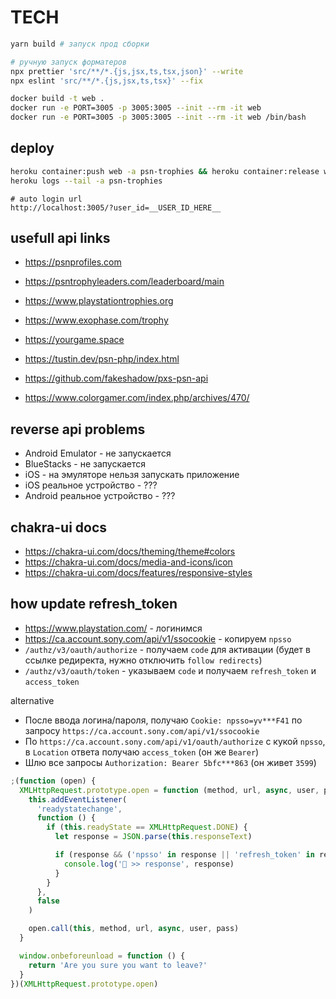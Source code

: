 # TECH

```sh
yarn build # запуск прод сборки

# ручную запуск форматеров
npx prettier 'src/**/*.{js,jsx,ts,tsx,json}' --write
npx eslint 'src/**/*.{js,jsx,ts,tsx}' --fix

docker build -t web .
docker run -e PORT=3005 -p 3005:3005 --init --rm -it web
docker run -e PORT=3005 -p 3005:3005 --init --rm -it web /bin/bash
```

## deploy

```sh
heroku container:push web -a psn-trophies && heroku container:release web -a psn-trophies
heroku logs --tail -a psn-trophies
```

```
# auto login url
http://localhost:3005/?user_id=__USER_ID_HERE__
```

## usefull api links

- https://psnprofiles.com
- https://psntrophyleaders.com/leaderboard/main
- https://www.playstationtrophies.org
- https://www.exophase.com/trophy
- https://yourgame.space

- https://tustin.dev/psn-php/index.html
- https://github.com/fakeshadow/pxs-psn-api
- https://www.colorgamer.com/index.php/archives/470/

## reverse api problems

- Android Emulator - не запускается
- BlueStacks - не запускается
- iOS - на эмуляторе нельзя запускать приложение
- iOS реальное устройство - ???
- Android реальное устройство - ???

## chakra-ui docs

- https://chakra-ui.com/docs/theming/theme#colors
- https://chakra-ui.com/docs/media-and-icons/icon
- https://chakra-ui.com/docs/features/responsive-styles

## how update refresh_token

- https://www.playstation.com/ - логинимся
- https://ca.account.sony.com/api/v1/ssocookie - копируем `npsso`
- `/authz/v3/oauth/authorize` - получаем `code` для активации (будет в ссылке редиректа, нужно отключить `follow redirects`)
- `/authz/v3/oauth/token` - указываем `code` и получаем `refresh_token` и `access_token`

alternative

- После ввода логина/пароля, получаю `Cookie: npsso=yv***F41` по запросу `https://ca.account.sony.com/api/v1/ssocookie`
- По `https://ca.account.sony.com/api/v1/oauth/authorize` с кукой `npsso`, в `Location` ответа получаю `access_token` (он же `Bearer`)
- Шлю все запросы `Authorization: Bearer 5bfc***863` (он живет `3599`)

```js
;(function (open) {
  XMLHttpRequest.prototype.open = function (method, url, async, user, pass) {
    this.addEventListener(
      'readystatechange',
      function () {
        if (this.readyState == XMLHttpRequest.DONE) {
          let response = JSON.parse(this.responseText)

          if (response && ('npsso' in response || 'refresh_token' in response)) {
            console.log('👾 >> response', response)
          }
        }
      },
      false
    )

    open.call(this, method, url, async, user, pass)
  }

  window.onbeforeunload = function () {
    return 'Are you sure you want to leave?'
  }
})(XMLHttpRequest.prototype.open)
```
